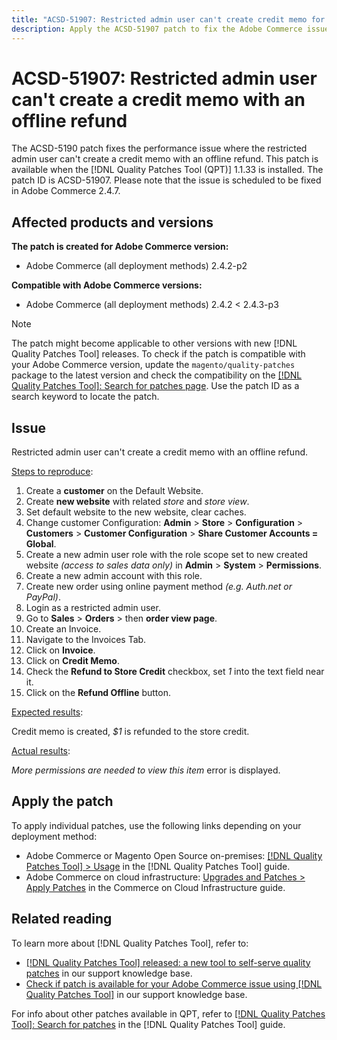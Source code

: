 ```yaml
---
title: "ACSD-51907: Restricted admin user can't create credit memo for offline refund"
description: Apply the ACSD-51907 patch to fix the Adobe Commerce issue where the restricted admin user can't create a credit memo with an offline refund.
---
```

# ACSD-51907: Restricted admin user can't create a credit memo with an offline refund

The ACSD-5190 patch fixes the performance issue where the restricted admin user can't create a credit memo with an offline refund. This patch is available when the [!DNL Quality Patches Tool (QPT)] 1.1.33 is installed. The patch ID is ACSD-51907. Please note that the issue is scheduled to be fixed in Adobe Commerce 2.4.7.

## Affected products and versions

**The patch is created for Adobe Commerce version:**

* Adobe Commerce (all deployment methods) 2.4.2-p2

**Compatible with Adobe Commerce versions:**

* Adobe Commerce (all deployment methods) 2.4.2 < 2.4.3-p3

>[!NOTE]
>
>The patch might become applicable to other versions with new [!DNL Quality Patches Tool] releases. To check if the patch is compatible with your Adobe Commerce version, update the `magento/quality-patches` package to the latest version and check the compatibility on the [[!DNL Quality Patches Tool]: Search for patches page](https://experienceleague.adobe.com/tools/commerce-quality-patches/index.html). Use the patch ID as a search keyword to locate the patch.

## Issue

Restricted admin user can't create a credit memo with an offline refund.

<u>Steps to reproduce</u>:

1. Create a **customer** on the Default Website.
1. Create **new website** with related *store* and *store view*.
1. Set default website to the new website, clear caches.
1. Change customer Configuration: **Admin** > **Store** > **Configuration** > **Customers** > **Customer Configuration** > **Share Customer Accounts = Global**.
1. Create a new admin user role with the role scope set to new created website *(access to sales data only)* in **Admin** > **System** > **Permissions**.
1. Create a new admin account with this role.
1. Create new order using online payment method *(e.g. Auth.net or PayPal)*.
1. Login as a restricted admin user.
1. Go to **Sales** > **Orders** > then **order view page**.
1. Create an Invoice.
1. Navigate to the Invoices Tab.
1. Click on **Invoice**.
1. Click on **Credit Memo**.
1. Check the **Refund to Store Credit** checkbox, set *1* into the text field near it.
1. Click on the **Refund Offline** button.

<u>Expected results</u>:

Credit memo is created, *$1* is refunded to the store credit.

<u>Actual results</u>:

*More permissions are needed to view this item* error is displayed.

## Apply the patch

To apply individual patches, use the following links depending on your deployment method:

* Adobe Commerce or Magento Open Source on-premises: [[!DNL Quality Patches Tool] > Usage](https://experienceleague.adobe.com/docs/commerce-operations/tools/quality-patches-tool/usage.html) in the [!DNL Quality Patches Tool] guide.
* Adobe Commerce on cloud infrastructure: [Upgrades and Patches > Apply Patches](https://experienceleague.adobe.com/docs/commerce-cloud-service/user-guide/develop/upgrade/apply-patches.html) in the Commerce on Cloud Infrastructure guide.

## Related reading

To learn more about [!DNL Quality Patches Tool], refer to:

* [[!DNL Quality Patches Tool] released: a new tool to self-serve quality patches](/help/announcements/adobe-commerce-announcements/magento-quality-patches-released-new-tool-to-self-serve-quality-patches.md) in our support knowledge base.
* [Check if patch is available for your Adobe Commerce issue using [!DNL Quality Patches Tool]](/help/support-tools/patches-available-in-qpt-tool/check-patch-for-magento-issue-with-magento-quality-patches.md) in our support knowledge base.

For info about other patches available in QPT, refer to [[!DNL Quality Patches Tool]: Search for patches](https://experienceleague.adobe.com/tools/commerce-quality-patches/index.html) in the [!DNL Quality Patches Tool] guide.

